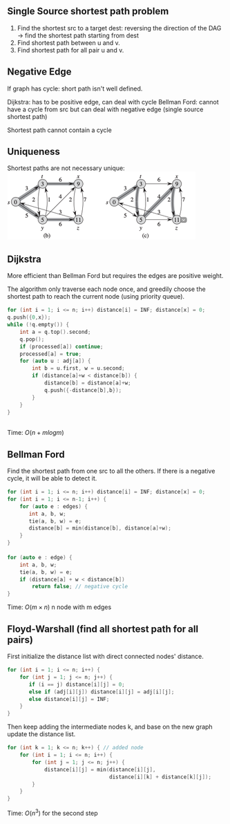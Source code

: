 ## Single Source shortest path problem

1. Find the shortest src to a target dest: reversing the direction of the DAG -> find the shortest path starting from dest
2. Find shortest path between u and v.
3. Find shortest path for all pair u and v.

## Negative Edge

If graph has cycle: short path isn't well defined.

Dijkstra: has to be positive edge, can deal with cycle
Bellman Ford: cannot have a cycle from src but can deal with negative edge (single source shortest path)

Shortest path cannot contain a cycle

## Uniqueness

Shortest paths are not necessary unique:
![Screen Shot 2020-07-01 at 9.18.31 PM.png](resources/B1535511508F1BCED54301598FD08C0B.png)

## Dijkstra

More efficient than Bellman Ford but requires the edges are positive weight.

The algorithm only traverse each node once, and greedily choose the shortest path to reach the current node (using priority queue).

```c
for (int i = 1; i <= n; i++) distance[i] = INF; distance[x] = 0;
q.push({0,x});
while (!q.empty()) {
    int a = q.top().second; 
    q.pop(); 
    if (processed[a]) continue; 
    processed[a] = true;
    for (auto u : adj[a]) {
        int b = u.first, w = u.second;
        if (distance[a]+w < distance[b]) {
            distance[b] = distance[a]+w;
            q.push({-distance[b],b}); 
        }
    } 
}
     
```

Time: $O(n + m log m)$

## Bellman Ford

Find the shortest path from one src to all the others. If there is a negative cycle, it will be able to detect it.

```c
for (int i = 1; i <= n; i++) distance[i] = INF; distance[x] = 0;
for (int i = 1; i <= n-1; i++) {
    for (auto e : edges) {
       int a, b, w;
       tie(a, b, w) = e;
       distance[b] = min(distance[b], distance[a]+w);
    }
}

for (auto e : edge) {
    int a, b, w;
    tie(a, b, w) = e;
    if (distance[a] + w < distance[b])
        return false; // negative cycle
}
```

Time: $O(m \times n)$ n node with m edges

## Floyd-Warshall (find all shortest path for all pairs)

First initialize the distance list with direct connected nodes' distance.

```c
for (int i = 1; i <= n; i++) {
    for (int j = 1; j <= n; j++) {
       if (i == j) distance[i][j] = 0;
       else if (adj[i][j]) distance[i][j] = adj[i][j];
       else distance[i][j] = INF; 
    } 
}

```

Then keep adding the intermediate nodes k, and base on the new graph update the distance list.

```c
for (int k = 1; k <= n; k++) { // added node
    for (int i = 1; i <= n; i++) {
        for (int j = 1; j <= n; j++) {
            distance[i][j] = min(distance[i][j],
                                 distance[i][k] + distance[k][j]);
        } 
    }
}
```

Time: $O(n^3)$ for the second step